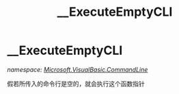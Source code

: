 ﻿---
title: __ExecuteEmptyCLI
---

# __ExecuteEmptyCLI
_namespace: [Microsoft.VisualBasic.CommandLine](N-Microsoft.VisualBasic.CommandLine.html)_

假若所传入的命令行是空的，就会执行这个函数指针




